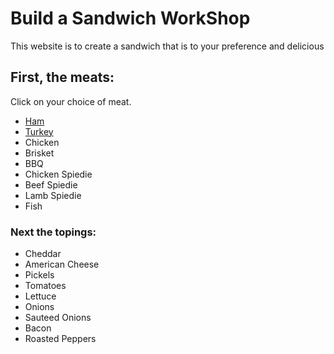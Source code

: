 <!DOCTYPE html>
<html>
<head>
   <h1>Build a Sandwich WorkShop</h1>
   <meta charset="utf-8">
   <link rel="stylesheet" type="text/css">
</head>
<body>
  <div>
    <p>This website is to create a sandwich that is to your preference and delicious</p>
  </div>
  
 <h2>First, the meats:</h2>
  <div>
    <p>Click on your choice of meat.</p>
    <ul>
    <li><a href="https://www.seriouseats.com/recipes/images/20101215-ham-tasting-primary.jpeg">Ham</a></li>
    <li><a href="https://www.foodnetwork.com/recipes/food-network-kitchen/basic-turkey-3361629">Turkey</a></li>
    <li>Chicken</li>
    <li>Brisket</li>
    <li>BBQ</li>
    <li>Chicken Spiedie</li>
    <li>Beef Spiedie</li>
    <li>Lamb Spiedie</li>
    <li>Fish</li>
    </ul>
  </div>
 <h3>Next the topings:</h3>
  <div>
    <ul>
    <li>Cheddar</li>
    <li>American Cheese</li>
    <li>Pickels</li>
    <li>Tomatoes</li>
    <li>Lettuce</li>
    <li>Onions</li>
    <li>Sauteed Onions</li>
    <li>Bacon</li>
    <li>Roasted Peppers</li>
    </ul>
   </div>
